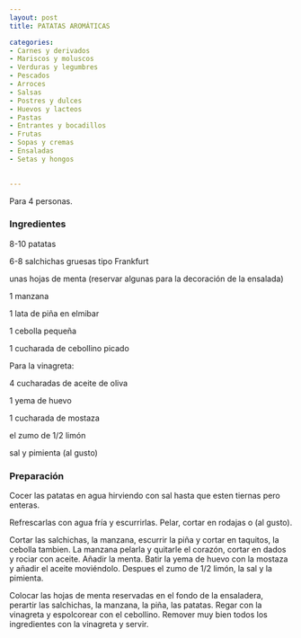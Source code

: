 ```yaml
---
layout: post
title: PATATAS AROMÁTICAS

categories:
- Carnes y derivados
- Mariscos y moluscos
- Verduras y legumbres
- Pescados
- Arroces
- Salsas
- Postres y dulces
- Huevos y lacteos
- Pastas
- Entrantes y bocadillos
- Frutas
- Sopas y cremas
- Ensaladas
- Setas y hongos
 

---
```

Para 4 personas.

<h3>Ingredientes</h3>

8-10 patatas

6-8 salchichas gruesas tipo Frankfurt

unas hojas de menta (reservar algunas para la decoración de la ensalada)

1 manzana

1 lata de piña en elmibar

1 cebolla pequeña

1 cucharada de cebollino picado

Para la vinagreta:

4 cucharadas de aceite de oliva

1 yema de huevo

1 cucharada de mostaza

el zumo de 1/2 limón

sal y pimienta (al gusto)

<h3>Preparación</h3>

Cocer las patatas en agua hirviendo con sal hasta que esten tiernas pero enteras.

Refrescarlas con agua fría y escurrirlas. Pelar, cortar en rodajas o (al gusto).

Cortar las salchichas, la manzana, escurrir la piña y cortar en taquitos, la cebolla tambien. La manzana pelarla y quitarle el corazón, cortar en dados y rociar con aceite. Añadir la menta. Batir la yema de huevo con la mostaza y añadir el aceite moviéndolo. Despues el zumo de 1/2 limón, la sal y la pimienta.

Colocar las hojas de menta reservadas en el fondo de la ensaladera, perartir las salchichas, la manzana, la piña, las patatas. Regar con la vinagreta y espolcorear con el cebollino. Remover muy bien todos los ingredientes con la vinagreta y servir.

